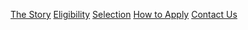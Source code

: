 [The Story](/foundation#story)
[Eligibility](/foundation#eligibility)
[Selection](/foundation#selection)
[How to Apply](/foundation#how-to-apply)
<a href="mailto:foundation@wds.fm">Contact Us</a>
